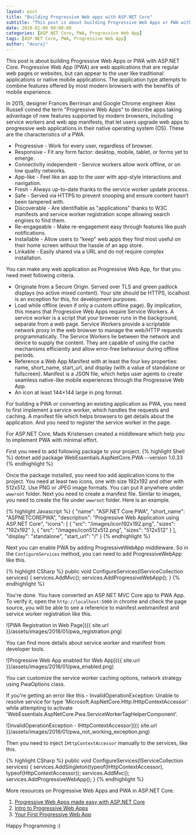 ```yaml
---
layout: post
title: "Building Progressive Web apps with ASP.NET Core"
subtitle: "This post is about building Progressive Web Apps or PWA with ASP.NET Core. Progressive Web App (PWA) are web applications that are regular web pages or websites, but can appear to the user like traditional applications or native mobile applications. The application type attempts to combine features offered by most modern browsers with the benefits of mobile experience."
date: 2018-01-08 00:00:00
categories: [ASP.NET Core, PWA, Progressive Web App]
tags: [ASP.NET Core, PWA, Progressive Web App]
author: "Anuraj"
---
```

This post is about building Progressive Web Apps or PWA with ASP.NET Core. Progressive Web App (PWA) are web applications that are regular web pages or websites, but can appear to the user like traditional applications or native mobile applications. The application type attempts to combine features offered by most modern browsers with the benefits of mobile experience. 

In 2015, designer Frances Berriman and Google Chrome engineer Alex Russell coined the term "Progressive Web Apps" to describe apps taking advantage of new features supported by modern browsers, including service workers and web app manifests, that let users upgrade web apps to progressive web applications in their native operating system (OS). These are the characteristics of a PWA.

* Progressive - Work for every user, regardless of browser.
* Responsive - Fit any form factor: desktop, mobile, tablet, or forms yet to emerge.
* Connectivity independent - Service workers allow work offline, or on low quality networks.
* App-like - Feel like an app to the user with app-style interactions and navigation.
* Fresh - Always up-to-date thanks to the service worker update process.
* Safe - Served via HTTPS to prevent snooping and ensure content hasn’t been tampered with.
* Discoverable - Are identifiable as "applications" thanks to W3C manifests and service worker registration scope allowing search engines to find them.
* Re-engageable - Make re-engagement easy through features like push notifications.
* Installable - Allow users to "keep" web apps they find most useful on their home screen without the hassle of an app store.
* Linkable - Easily shared via a URL and do not require complex installation.

You can make any web application as Progressive Web App, for that you need meet following criteria.

* Originate from a Secure Origin. Served over TLS and green padlock displays (no active mixed content). Your site should be HTTPS, localhost is an exception for this, for development purposes.
* Load while offline (even if only a custom offline page). By implication, this means that Progressive Web Apps require Service Workers. A service worker is a script that your browser runs in the background, separate from a web page. Service Workers provide a scriptable network proxy in the web browser to manage the web/HTTP requests programmatically. The Service Workers lie between the network and device to supply the content. They are capable of using the cache mechanisms efficiently and allow error-free behaviour during offline periods.
* Reference a Web App Manifest with at least the four key properties: name, short_name, start_url, and display (with a value of standalone or fullscreen). Manifest is a JSON file, which helps user agents to create seamless native-like mobile experiences through the Progressive Web App.
* An icon at least 144×144 large in png format.

For building a PWA or converting an existing application as PWA, you need to first implement a service worker, which handles the requests and caching. A manifest file which helps browsers to get details about the application. And you need to register the service worker in the page.

For ASP.NET Core, Mads Kristensen created a middleware which help you to implement PWA with minimal effort.

First you need to add following package to your project.
{% highlight Shell %}
dotnet add package WebEssentials.AspNetCore.PWA --version 1.0.33
{% endhighlight %}

Once the package installed, you need too add application icons to the project. You need at least two icons, one with size 192x192 and other with 512x512. Use PNG or JPEG image formats. You can put it anywhere under `wwwroot` folder. Next you need to create a manifest file. Similar to images, you need to create the file under `wwwroot` folder. Here is an example.

{% highlight Javascript %}
{
    "name": "ASP.NET Core PWA",
    "short_name": "ASPNETCOREPWA",
    "description": "Progressive Web Application using ASP.NET Core",
    "icons": [
        {
            "src": "/images/icon192x192.png",
            "sizes": "192x192"
        },
        {
            "src": "/images/icon512x512.png",
            "sizes": "512x512"
        }
    ],
    "display": "standalone",
    "start_url": "/"
}
{% endhighlight %}

Next you can enable PWA by adding ProgressiveWebApp middleware. So in the `ConfigureServices` method, you can need to add ProgressiveWebApp like this.

{% highlight CSharp %}
public void ConfigureServices(IServiceCollection services)
{
    services.AddMvc();
    services.AddProgressiveWebApp();
}
{% endhighlight %}

You're done. You have converted an ASP.NET MVC Core app to PWA App. To verify it, open the `http://localhost:5000` in chrome and check the page source, you will be able to see a reference to manifest.webmanifest and service worker registration like this.

![PWA Registration in Web Page]({{ site.url }}/assets/images/2018/01/pwa_registration.png)

You can find more details about service worker and manifest from developer tools.

![Progressive Web App enabled for Web App]({{ site.url }}/assets/images/2018/01/pwa_enabled.png)

You can customize the service worker caching options, network strategy using PwaOptions class. 

If you're getting an error like this - InvalidOperationException: Unable to resolve service for type 'Microsoft.AspNetCore.Http.IHttpContextAccessor' while attempting to activate 'WebEssentials.AspNetCore.Pwa.ServiceWorkerTagHelperComponent'. 

![InvalidOperationException - IHttpContextAccessor]({{ site.url }}/assets/images/2018/01/pwa_not_working_exception.png)

Then you need to inject `IHttpContextAccessor` manually to the services, like this.

{% highlight CSharp %}
public void ConfigureServices(IServiceCollection services)
{
    services.AddSingleton(typeof(IHttpContextAccessor), typeof(HttpContextAccessor));
    services.AddMvc();
    services.AddProgressiveWebApp();
}
{% endhighlight %}

More resources on Progressive Web Apps and PWA in ASP.NET Core.

1. [Progressive Web Apps made easy with ASP.NET Core](https://madskristensen.net/blog/progressive-web-apps-made-easy-with-aspnet-core/)
2. [Intro to Progressive Web Apps](https://in.udacity.com/course/intro-to-progressive-web-apps--ud811)
3. [Your First Progressive Web App](https://developers.google.com/web/fundamentals/codelabs/your-first-pwapp/)

Happy Programming :)
